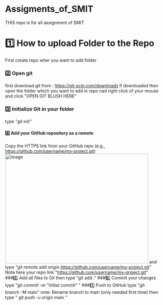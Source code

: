 # Assigments_of_SMIT
THIS repo is for all assignment of SMIT 


# 1️⃣ How to upload Folder to the Repo 
First create repo wher you want to add folder
### 2️⃣ Open git 
first download git from : https://git-scm.com/downloads 
if downloaded then  open the folder which you want to add in repo nad right click of your mouse and click "OPEN GIT BLUSH HERE" 
### 3️⃣ Initialize Git in your folder
type "git init"
#### 4️⃣ Add your GitHub repository as a remote
Copy the HTTPS link from your GitHub repo (e.g., https://github.com/username/my-project.git)
<img width="467" height="359" alt="image" src="https://github.com/user-attachments/assets/6cc33c07-6481-4ce1-94e3-7160e981acdd" />
and type "git remote add origin https://github.com/username/my-project.git" Note here your repo link "https://github.com/username/my-project.git"
###5️⃣ Add all files to Git
then type "git add ."
###6️⃣ Commit your changes
type "git commit -m "Initial commit" "
###7️⃣ Push to GitHub
type "git branch -M main" note: Rename branch to main (only needed first time)
then type " git push -u origin main " 

